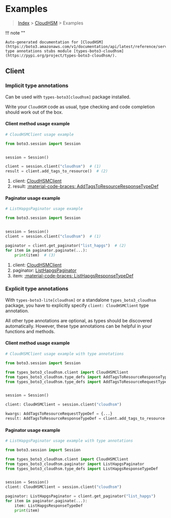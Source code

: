 # Examples

> [Index](../README.md) > [CloudHSM](./README.md) > Examples

!!! note ""

    Auto-generated documentation for [CloudHSM](https://boto3.amazonaws.com/v1/documentation/api/latest/reference/services/cloudhsm.html#cloudhsm)
    type annotations stubs module [types-boto3-cloudhsm](https://pypi.org/project/types-boto3-cloudhsm/).

## Client

### Implicit type annotations

Can be used with `types-boto3[cloudhsm]` package installed.

Write your `CloudHSM` code as usual,
type checking and code completion should work out of the box.


#### Client method usage example

```python
# CloudHSMClient usage example

from boto3.session import Session


session = Session()

client = session.client("cloudhsm")  # (1)
result = client.add_tags_to_resource()  # (2)
```

1. client: [CloudHSMClient](./client.md)
2. result: [:material-code-braces: AddTagsToResourceResponseTypeDef](./type_defs.md#addtagstoresourceresponsetypedef)



#### Paginator usage example

```python
# ListHapgsPaginator usage example

from boto3.session import Session


session = Session()
client = session.client("cloudhsm")  # (1)

paginator = client.get_paginator("list_hapgs")  # (2)
for item in paginator.paginate(...):
    print(item)  # (3)
```

1. client: [CloudHSMClient](./client.md)
2. paginator: [ListHapgsPaginator](./paginators.md#listhapgspaginator)
3. item: [:material-code-braces: ListHapgsResponseTypeDef](./type_defs.md#listhapgsresponsetypedef)




### Explicit type annotations

With `types-boto3-lite[cloudhsm]`
or a standalone `types_boto3_cloudhsm` package, you have to explicitly specify `client: CloudHSMClient` type annotation.

All other type annotations are optional, as types should be discovered automatically.
However, these type annotations can be helpful in your functions and methods.


#### Client method usage example

```python
# CloudHSMClient usage example with type annotations

from boto3.session import Session

from types_boto3_cloudhsm.client import CloudHSMClient
from types_boto3_cloudhsm.type_defs import AddTagsToResourceResponseTypeDef
from types_boto3_cloudhsm.type_defs import AddTagsToResourceRequestTypeDef


session = Session()

client: CloudHSMClient = session.client("cloudhsm")

kwargs: AddTagsToResourceRequestTypeDef = {...}
result: AddTagsToResourceResponseTypeDef = client.add_tags_to_resource(**kwargs)
```



#### Paginator usage example

```python
# ListHapgsPaginator usage example with type annotations

from boto3.session import Session

from types_boto3_cloudhsm.client import CloudHSMClient
from types_boto3_cloudhsm.paginator import ListHapgsPaginator
from types_boto3_cloudhsm.type_defs import ListHapgsResponseTypeDef


session = Session()
client: CloudHSMClient = session.client("cloudhsm")

paginator: ListHapgsPaginator = client.get_paginator("list_hapgs")
for item in paginator.paginate(...):
    item: ListHapgsResponseTypeDef
    print(item)
```




